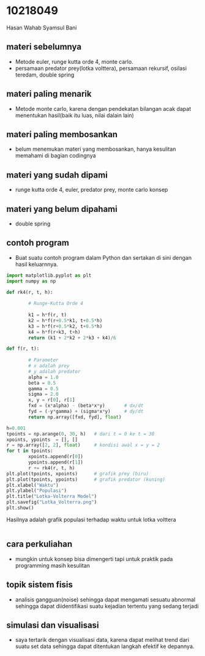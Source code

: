 # 10218049
Hasan Wahab Syamsul Bani

## materi sebelumnya
+ Metode euler, runge kutta orde 4, monte carlo.
+ persamaan predator prey(lotka volttera), persamaan rekursif, osilasi teredam, double spring


## materi paling menarik
+ Metode monte carlo, karena dengan pendekatan bilangan acak dapat menentukan hasil(baik itu luas, nilai dalain lain)

## materi paling membosankan
+ belum menemukan materi yang membosankan, hanya kesulitan memahami di bagian codingnya


## materi yang sudah dipami
+ runge kutta orde 4, euler, predator prey, monte carlo konsep


## materi yang belum dipahami
+ double spring


## contoh program
+ Buat suatu contoh program dalam Python dan sertakan di sini dengan hasil keluarnnya.

```python
import matplotlib.pyplot as plt
import numpy as np

def rk4(r, t, h):    
    
        # Runge-Kutta Orde 4
        
        k1 = h*f(r, t)
        k2 = h*f(r+0.5*k1, t+0.5*h)
        k3 = h*f(r+0.5*k2, t+0.5*h)
        k4 = h*f(r+k3, t+h)
        return (k1 + 2*k2 + 2*k3 + k4)/6

def f(r, t):
    
        # Parameter
        # x adalah prey
        # y adalah predator
        alpha = 1.0
        beta = 0.5
        gamma = 0.5
        sigma = 2.0
        x, y = r[0], r[1]
        fxd = (x*alpha) - (beta*x*y)       # dx/dt
        fyd = (-y*gamma) + (sigma*x*y)     # dy/dt
        return np.array([fxd, fyd], float) 

h=0.001                               
tpoints = np.arange(0, 30, h)   # dari t = 0 ke t = 30      
xpoints, ypoints  = [], []
r = np.array([2, 2], float)     # kondisi awal x = y = 2
for t in tpoints:
        xpoints.append(r[0])          
        ypoints.append(r[1])          
        r += rk4(r, t, h)             
plt.plot(tpoints, xpoints)      # grafik prey (biru)
plt.plot(tpoints, ypoints)      # grafik predator (kuning)
plt.xlabel("Waktu")
plt.ylabel("Populasi")
plt.title("Lotka-Volterra Model")
plt.savefig("Lotka_Volterra.png")
plt.show()
```

Hasilnya adalah
grafik populasi terhadap waktu untuk lotka volttera
```
```


## cara perkuliahan
+ mungkin untuk konsep bisa dimengerti tapi untuk praktik pada programming masih kesulitan

## topik sistem fisis
+ analisis gangguan(noise) sehingga dapat mengamati sesuatu abnormal sehingga dapat diidentifikasi suatu kejadian tertentu yang sedang terjadi

## simulasi dan visualisasi
+ saya tertarik dengan visualisasi data, karena dapat melihat trend dari suatu set data sehingga dapat ditentukan langkah efektif ke depannya.
